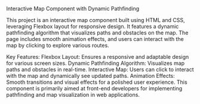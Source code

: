 Interactive Map Component with Dynamic Pathfinding

This project is an interactive map component built using HTML and CSS, leveraging Flexbox layout for responsive design. It features a dynamic pathfinding algorithm that visualizes paths and obstacles on the map. The page includes smooth animation effects, and users can interact with the map by clicking to explore various routes.

Key Features:
Flexbox Layout: Ensures a responsive and adaptable design for various screen sizes.
Dynamic Pathfinding Algorithm: Visualizes map paths and obstacles in real-time.
Interactive Map: Users can click to interact with the map and dynamically see updated paths.
Animation Effects: Smooth transitions and visual effects for a polished user experience.
This component is primarily aimed at front-end developers for implementing pathfinding and map visualization in web applications.
